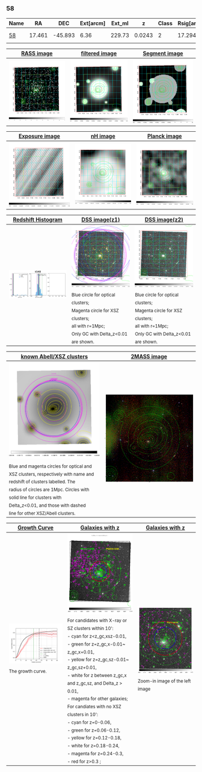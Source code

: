 <div STYLE="page-break-after: always;"></div>

### 58

|Name          |RA          |DEC      | Ext[arcm] | Ext_ml | z    | Class| Rsig[arcmin] | CRsig[c/s] | CR500[c/s] | R500[Mpc] |L500[erg/s]|F500[erg/s/cm^2]| M500[Msun]|Tx[keV]|beta|GC(XSZ,Delta_z<0.01)| GC(OPT,Delta_z<0.01)|GC|alias|
|--------------|------------|------------|---|---|-----------|--------|------|------|----|----|----|----|----|----|----|----|----|----|---|
|[58](script/58.md)     | 17.461       | -45.893       | 6.36    | 229.73   | 0.0243 | 2   | 17.294 |0.758 |0.799 |0.666 |1.949e+43 |1.449e-11 |8.615e+13 |1.968 |0.972 |Tar, |A, |Tar, A, |k548|

|[RASS image](../image/58/58_img.pdf)|[filtered image](../image/58/58_fil.pdf)|[Segment image](../image/58/58_seg.pdf)|
|-------------------|--------------------|-------------------|
| <img src="../image/58/58_img.png" width="300">  | <img src="../image/58/58_fil.png" width="300">   | <img src="../image/58/58_seg.png" width="300">  |

|[Exposure image](../image/58/58_mex.pdf)| [nH image](../image/58/58_nh.pdf)| [Planck image](../image/58/58_p.pdf)|
|-------------------|--------------------|-------------------|
|<img src="../image/58/58_mex.png" width="300">   | <img src="../image/58/58_nh.png" width="300">    | <img src="../image/58/58_p.png" width="300"> |

|[Redshift Histogram](../image/58/58_zg.pdf) | [DSS image(z1)](../image/58/58_dss_z1.pdf)      |  [DSS image(z2)](../image/58/58_dss_z2.pdf)    |
|-------------------|--------------------|-------------------|
|<img src="../image/58/58_zg.png" width="300"> |<img src="../image/58/58_dss_z1.png" width="300"> <sub><br>Blue circle for optical clusters; <br>Magenta circle for XSZ clusters; <br>all with r=1Mpc; <br>Only GC with Delta_z<0.01 are shown. </sub>| <img src="../image/58/58_dss_z2.png" width="300"><sub><br>Blue circle for optical clusters; <br>Magenta circle for XSZ clusters; <br>all with r=1Mpc; <br>Only GC with Delta_z<0.01 are shown. </sub> |

|[known Abell/XSZ clusters](../image/58/58_m.pdf) | [2MASS image](../image/58/58_2mass.pdf)      |
|-------------------|-------------------|
|<img src=../image/58/58_m.png width="300"> <sub><br>Blue and magenta circles for optical and <br>XSZ clusters, respectively with name and <br>redshift of clusters labelled. The <br>radius of circles are 1Mpc. Circles with <br>solid line for clusters with <br>Delta_z<0.01, and those with dashed <br>line for other XSZ/Abell clusters.        </sub>|<img src="../image/58/58_2mass.png" width="300">  |

|[Growth Curve](../image/58/58_gca_all.png) |[Galaxies with z](../image/58/58_opt_ned.pdf) |[Galaxies with z](../image/58/58_opt_ned_zoom.pdf) |
|-------------------|-------------------|-------------------|
| <img src="../image/58/58_gca_all.png" width="300"> <sub><br>The growth curve.</sub>| <img src=../image/58/58_opt_ned.png width="300"> <br><sub> For candidates with X-ray or SZ clusters within 10': <br> - cyan for z<z_gc,xsz-0.01, <br> - green for z=z_gc,x-0.01~ z_gc,x+0.01, <br> - yellow for z=z_gc,sz-0.01~ z_gc,sz+0.01, <br> - white for z between z_gc,x and z_gc,sz, and Delta_z > 0.01, <br> - magenta for other galaxies; <br>For candiates with no XSZ clusters in 10': <br> - cyan for z=0-0.06, <br> - green for z=0.06-0.12, <br> - yellow for z=0.12-0.18, <br> - white for z=0.18-0.24, <br> - magenta for z=0.24-0.3, <br> - red for z>0.3 ;  </sub>|<img src=../image/58/58_opt_ned_zoom.png width="300">  <br><sub> Zoom-in image of the left image</sub>|




